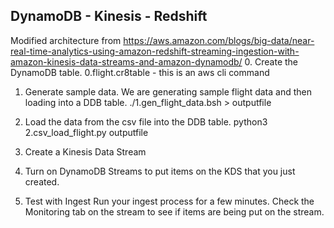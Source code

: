 ## DynamoDB - Kinesis - Redshift
Modified architecture from https://aws.amazon.com/blogs/big-data/near-real-time-analytics-using-amazon-redshift-streaming-ingestion-with-amazon-kinesis-data-streams-and-amazon-dynamodb/
0. Create the DynamoDB table.
0.flight.cr8table - this is an aws cli command

1. Generate sample data.
We are generating sample flight data and then loading into a DDB table.
./1.gen_flight_data.bsh > outputfile

2. Load the data from the csv file into the DDB table.
python3 2.csv_load_flight.py <tablename> outputfile

3. Create a Kinesis Data Stream

4. Turn on DynamoDB Streams to put items on the KDS that you just created.

5. Test with Ingest
Run your ingest process for a few minutes. Check the Monitoring tab on the stream to see if items are being put on the stream.



